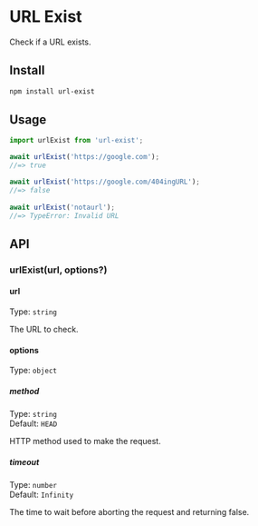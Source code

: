 # URL Exist

Check if a URL exists.

## Install

```sh
npm install url-exist
```

## Usage

```js
import urlExist from 'url-exist';

await urlExist('https://google.com');
//=> true

await urlExist('https://google.com/404ingURL');
//=> false
 
await urlExist('notaurl');
//=> TypeError: Invalid URL
```

## API

### urlExist(url, options?)

#### url

Type: `string`

The URL to check.

#### options

Type: `object`

##### method

Type: `string`\
Default: `HEAD`

HTTP method used to make the request.

##### timeout

Type: `number`\
Default: `Infinity`

The time to wait before aborting the request and returning false.

